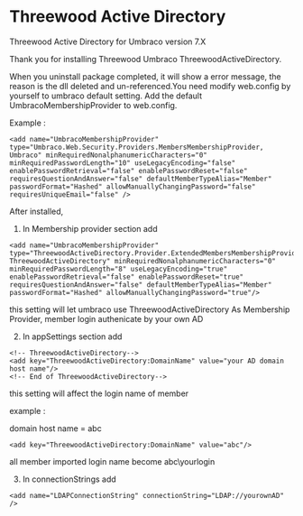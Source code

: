 # Threewood Active Directory

Threewood Active Directory for Umbraco version 7.X
	
Thank you for installing Threewood Umbraco ThreewoodActiveDirectory.
	
When you uninstall package completed, it will show a error message, the reason is the dll deleted and un-referenced.You need modify web.config by yourself to umbraco default setting. Add the default UmbracoMembershipProvider to web.config.
	
Example :

```
<add name="UmbracoMembershipProvider" type="Umbraco.Web.Security.Providers.MembersMembershipProvider, Umbraco" minRequiredNonalphanumericCharacters="0" minRequiredPasswordLength="10" useLegacyEncoding="false" enablePasswordRetrieval="false" enablePasswordReset="false" requiresQuestionAndAnswer="false" defaultMemberTypeAlias="Member" passwordFormat="Hashed" allowManuallyChangingPassword="false" requiresUniqueEmail="false" />
```

          
After installed,
	
1. In Membership provider section add

```	
<add name="UmbracoMembershipProvider" type="ThreewoodActiveDirectory.Provider.ExtendedMembersMembershipProvider, ThreewoodActiveDirectory" minRequiredNonalphanumericCharacters="0" minRequiredPasswordLength="8" useLegacyEncoding="true" enablePasswordRetrieval="false" enablePasswordReset="true" requiresQuestionAndAnswer="false" defaultMemberTypeAlias="Member" passwordFormat="Hashed" allowManuallyChangingPassword="true"/>
```

this setting will let umbraco use ThreewoodActiveDirectory As Membership Provider, member login authenicate by your own AD
	
	
2. In  appSettings section add

```
<!-- ThreewoodActiveDirectory-->
<add key="ThreewoodActiveDirectory:DomainName" value="your AD domain host name"/>    
<!-- End of ThreewoodActiveDirectory-->
```	
	
this setting will affect the login name of member
	
example : 
	
domain host name = abc

```	
<add key="ThreewoodActiveDirectory:DomainName" value="abc"/>    
```
	
all member imported login name become abc\yourlogin
	
3. In connectionStrings add
	
```    
<add name="LDAPConnectionString" connectionString="LDAP://yourownAD" />
```
